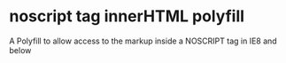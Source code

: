 noscript tag innerHTML polyfill
===============================

A Polyfill to allow access to the markup inside a NOSCRIPT tag in IE8 and below